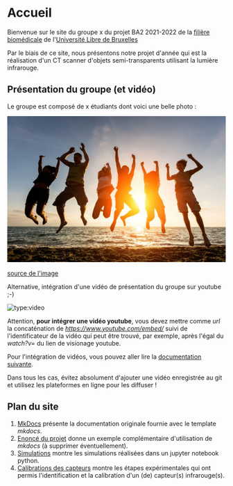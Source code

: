 # Accueil

Bienvenue sur le site du groupe x du projet BA2 2021-2022 de la [filière biomédicale](https://polytech.ulb.be/fr/les-etudes/masters/ingenieur-civil-biomedical) de l'[Université Libre de Bruxelles](https://www.ulb.be)

Par le biais de ce site, nous présentons notre projet d'année qui est la réalisation d'un CT scanner d'objets semi-transparents utilisant la lumière infrarouge.


## Présentation du groupe (et vidéo)

Le groupe est composé de x étudiants dont voici une belle photo : 

![Groupe x](img/group.jpg)

[source de l'image](https://www.cewe.be/fr/blog/2015/11/03/5-idees-pour-des-photos-de-groupe-originales-2/)

Alternative, intégration d'une vidéo de présentation du groupe sur youtube ;-)

![type:video](https://www.youtube.com/embed/eU_yFHBw_6c)

Attention, **pour intégrer une vidéo youtube**, vous devez mettre comme _url_ la concaténation de _https://www.youtube.com/embed/_ suivi de l'identificateur de la vidéo qui peut être trouvé, par exemple, après l'égal du _watch?v=_ du lien de visionage youtube.

Pour l'intégration de vidéos, vous pouvez aller lire la [documentation suivante](https://pypi.org/project/mkdocs-video/).

Dans tous les cas, évitez absolument d'ajouter une vidéo enregistrée au git et utilisez les plateformes en ligne pour les diffuser !


## Plan du site

1. [MkDocs](mkdocs.md) présente la documentation originale fournie avec le template _mkdocs_.
2. [Enoncé du projet](enonce.md) donne un exemple complémentaire d'utilisation de _mkdocs_ (à supprimer éventuellement).
3. [Simulations](simulations.ipynb) montre les simulations réalisées dans un jupyter notebook python.
4. [Calibrations des capteurs](calibrations.md) montre les étapes expérimentales qui ont permis l'identification et la calibration d'un (de) capteur(s) infrarouge(s).
